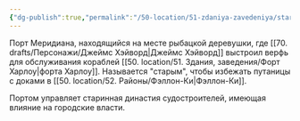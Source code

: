 ```yaml
---
{"dg-publish":true,"permalink":"/50-location/51-zdaniya-zavedeniya/staryj-port/","tags":["локация"]}
---
```


Порт Меридиана, находящийся на месте рыбацкой деревушки, где [[70. drafts/Персонажи/Джеймс Хэйворд\|Джеймс Хэйворд]] выстроил верфь для обслуживания кораблей [[50. location/51. Здания, заведения/Форт Харлоу\|форта Харлоу]]. Называется "старым", чтобы избежать путаницы с доками в [[50. location/52. Районы/Фэллон-Ки\|Фэллон-Ки]]. 

Портом управляет старинная династия судостроителей, имеющая влияние на городские власти.